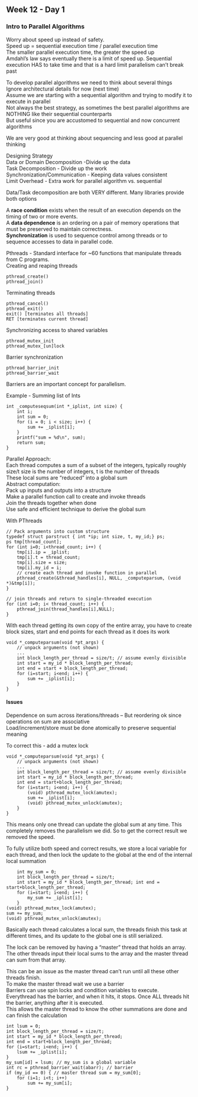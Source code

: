 ## Week 12 - Day 1
### Intro to Parallel Algorithms
Worry about speed up instead of safety.  
Speed up = sequential execution time / parallel execution time  
The smaller parallel execution time, the greater the speed up  
Amdahl’s law says eventually there is a limit of speed up. Sequential execution  HAS to take time and that is a hard limit parallelism can’t break past  

To develop parallel algorithms we need to think about several things  
Ignore architectural details for now (next time)  
Assume we are starting with a sequential algorithm and trying to modify it to execute in parallel  
Not always the best strategy, as sometimes the best parallel algorithms are NOTHING like their sequential counterparts  
But useful since you are accustomed to sequential and now concurrent algorithms

We are very good at thinking about sequencing and less good at parallel thinking

Designing Strategy  
Data or Domain Decomposition -Divide up the data  
Task Decomposition - Divide up the work  
Synchronization/Communication - Keeping data values consistent  
Limit Overhead - Extra work for parallel algorithm vs. sequential  

Data/Task decomposition are both VERY different. Many libraries provide both options

A **race condition** exists when the result of an execution depends on the timing of two or more events.  
A **data dependence** is an ordering on a pair of memory operations that must be preserved to maintain correctness.  
**Synchronization** is used to sequence control among threads or to sequence accesses to data in parallel code.

Pthreads - Standard interface for ~60 functions that manipulate threads from C programs.  
Creating and reaping threads

```
pthread_create()
pthread_join()
```

Terminating threads

```
pthread_cancel()
pthread_exit()
exit() [terminates all threads] 
RET [terminates current thread]
```

Synchronizing access to shared variables

```
pthread_mutex_init
pthread_mutex_[un]lock
```

Barrier synchronization

```
pthread_barrier_init
pthread_barrier_wait
```

Barriers are an important concept for parallelism. 

Example - Summing list of Ints

```
int _computeseqsum(int *_iplist, int size) {
    int i;
    int sum = 0;
    for (i = 0; i < size; i++) {
        sum += _iplist[i]; 
    }
    printf("sum = %d\n", sum);
    return sum; 
}
```

Parallel Approach:  
Each thread computes a sum of a subset of the integers, typically roughly size/t
size is the number of integers, t is the number of threads  
These local sums are “reduced” into a global sum  
Abstract computation:  
Pack up inputs and outputs into a structure  
Make a parallel function call to create and invoke threads  
Join the threads together when done  
Use safe and efficient technique to derive the global sum  

With PThreads

```
// Pack arguments into custom structure
typedef struct parstruct { int *ip; int size, t, my_id;} ps; 
ps tmp[thread_count];
for (int i=0; i<thread_count; i++) {
    tmp[i].ip = _iplist;
    tmp[i].t = thread_count; 
    tmp[i].size = size; 
    tmp[i].my_id = i;
    // create each thread and invoke function in parallel
    pthread_create(&thread_handles[i], NULL, _computeparsum, (void *)&tmp[i]); 
}

// join threads and return to single-threaded execution
for (int i=0; i< thread_count; i++) { 
    pthread_join(thread_handles[i],NULL);
}
```

With each thread getting its own copy of the entire array, you have to create block sizes, start and end points for each thread as it does its work

```
void *_computeparsum(void *pt_args) {
    // unpack arguments (not shown)
    ...
    int block_length_per_thread = size/t; // assume evenly divisible 
    int start = my_id * block_length_per_thread;
    int end = start + block_length_per_thread;
    for (i=start; i<end; i++) {
        sum += _iplist[i]; 
    }
}
```

#### Issues
Dependence on sum across iterations/threads – But reordering ok since operations on sum are associative  
Load/increment/store must be done atomically to preserve sequential meaning

To correct this - add a mutex lock

```
void *_computeparsum(void *pt_args) {
    // unpack arguments (not shown)
    ...
    int block_length_per_thread = size/t; // assume evenly divisible 
    int start = my_id * block_length_per_thread;
    int end = start+block_length_per_thread;
    for (i=start; i<end; i++) {
        (void) pthread_mutex_lock(amutex);
        sum += _iplist[i];
        (void) pthread_mutex_unlock(amutex);
    }
}
```

This means only one thread can update the global sum at any time. This completely removes the parallelism we did. So to get the correct result we removed the speed. 

To fully utilize both speed and correct results, we store a local variable for each thread, and then lock the update to the global at the end of the internal local summation 

```
    int my_sum = 0;
    int block_length_per_thread = size/t;
    int start = my_id * block_length_per_thread; int end = start+block_length_per_thread;
    for (i=start; i<end; i++) {
        my_sum += _iplist[i]; 
    }
(void) pthread_mutex_lock(amutex);
sum += my_sum;
(void) pthread_mutex_unlock(amutex);
```

Basically each thread calculates a local sum, the threads finish this task at different times, and its update to the global one is still serialized. 

The lock can be removed by having a “master” thread that holds an array. The other threads input their local sums to the array and the master thread can sum from that array. 

This can be an issue as the master thread can’t run until all these other threads finish.  
To make the master thread wait we use a barrier   
Barriers can use spin locks and condition variables to execute.  
Everythread has the barrier, and when it hits, it stops. Once ALL threads hit the barrier, anything after it is executed.  
This allows the master thread to know the other summations are done and can finish the calculation

```
int lsum = 0;
int block_length_per_thread = size/t;
int start = my_id * block_length_per_thread; 
int end = start+block_length_per_thread;
for (i=start; i<end; i++) {
    lsum += _iplist[i]; 
}
my_sum[id] = lsum; // my_sum is a global variable
int rc = pthread_barrier_wait(abarr); // barrier
if (my_id == 0) { // master thread sum = my_sum[0];
    for (i=1; i<t; i++) 
        sum += my_sum[i];
}
```